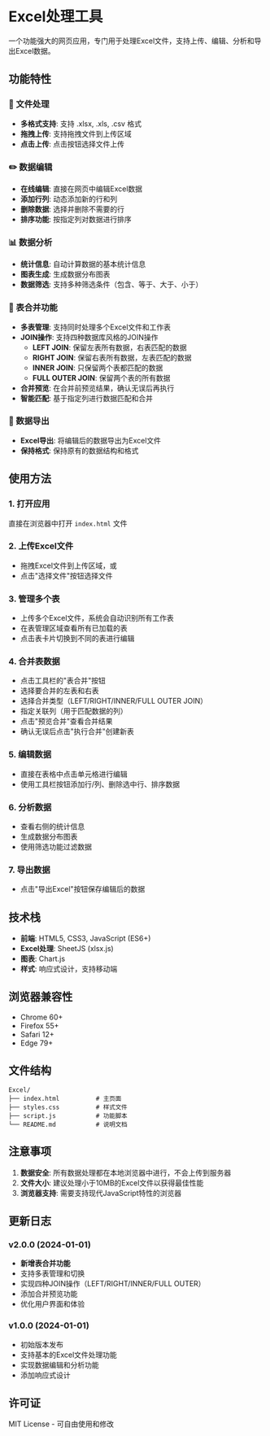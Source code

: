 # Excel处理工具

一个功能强大的网页应用，专门用于处理Excel文件，支持上传、编辑、分析和导出Excel数据。

## 功能特性

### 📁 文件处理
- **多格式支持**: 支持 .xlsx, .xls, .csv 格式
- **拖拽上传**: 支持拖拽文件到上传区域
- **点击上传**: 点击按钮选择文件上传

### ✏️ 数据编辑
- **在线编辑**: 直接在网页中编辑Excel数据
- **添加行列**: 动态添加新的行和列
- **删除数据**: 选择并删除不需要的行
- **排序功能**: 按指定列对数据进行排序

### 📊 数据分析
- **统计信息**: 自动计算数据的基本统计信息
- **图表生成**: 生成数据分布图表
- **数据筛选**: 支持多种筛选条件（包含、等于、大于、小于）

### 🔗 表合并功能
- **多表管理**: 支持同时处理多个Excel文件和工作表
- **JOIN操作**: 支持四种数据库风格的JOIN操作
  - **LEFT JOIN**: 保留左表所有数据，右表匹配的数据
  - **RIGHT JOIN**: 保留右表所有数据，左表匹配的数据
  - **INNER JOIN**: 只保留两个表都匹配的数据
  - **FULL OUTER JOIN**: 保留两个表的所有数据
- **合并预览**: 在合并前预览结果，确认无误后再执行
- **智能匹配**: 基于指定列进行数据匹配和合并

### 💾 数据导出
- **Excel导出**: 将编辑后的数据导出为Excel文件
- **保持格式**: 保持原有的数据结构和格式

## 使用方法

### 1. 打开应用
直接在浏览器中打开 `index.html` 文件

### 2. 上传Excel文件
- 拖拽Excel文件到上传区域，或
- 点击"选择文件"按钮选择文件

### 3. 管理多个表
- 上传多个Excel文件，系统会自动识别所有工作表
- 在表管理区域查看所有已加载的表
- 点击表卡片切换到不同的表进行编辑

### 4. 合并表数据
- 点击工具栏的"表合并"按钮
- 选择要合并的左表和右表
- 选择合并类型（LEFT/RIGHT/INNER/FULL OUTER JOIN）
- 指定关联列（用于匹配数据的列）
- 点击"预览合并"查看合并结果
- 确认无误后点击"执行合并"创建新表

### 5. 编辑数据
- 直接在表格中点击单元格进行编辑
- 使用工具栏按钮添加行/列、删除选中行、排序数据

### 6. 分析数据
- 查看右侧的统计信息
- 生成数据分布图表
- 使用筛选功能过滤数据

### 7. 导出数据
- 点击"导出Excel"按钮保存编辑后的数据

## 技术栈

- **前端**: HTML5, CSS3, JavaScript (ES6+)
- **Excel处理**: SheetJS (xlsx.js)
- **图表**: Chart.js
- **样式**: 响应式设计，支持移动端

## 浏览器兼容性

- Chrome 60+
- Firefox 55+
- Safari 12+
- Edge 79+

## 文件结构

```
Excel/
├── index.html          # 主页面
├── styles.css          # 样式文件
├── script.js           # 功能脚本
└── README.md           # 说明文档
```

## 注意事项

1. **数据安全**: 所有数据处理都在本地浏览器中进行，不会上传到服务器
2. **文件大小**: 建议处理小于10MB的Excel文件以获得最佳性能
3. **浏览器支持**: 需要支持现代JavaScript特性的浏览器

## 更新日志

### v2.0.0 (2024-01-01)
- **新增表合并功能**
- 支持多表管理和切换
- 实现四种JOIN操作（LEFT/RIGHT/INNER/FULL OUTER）
- 添加合并预览功能
- 优化用户界面和体验

### v1.0.0 (2024-01-01)
- 初始版本发布
- 支持基本的Excel文件处理功能
- 实现数据编辑和分析功能
- 添加响应式设计

## 许可证

MIT License - 可自由使用和修改

